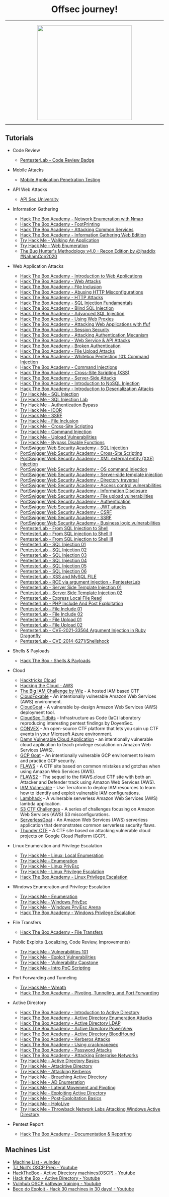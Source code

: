 <h1 align=center> Offsec journey!</h2>

---

<p align="center">
  <a href="https://github.com/zEduardofaria/roadmap-2023">
    <img height=300 src="https://cdn.epicstream.com/images/ncavvykf/epicstream/7e1375bdb576bff304b4c5876f1dfad911d050e9-1400x700.jpg" />
  </a>
</p>

---

## Tutorials
- Code Review
  - [PentesterLab - Code Review Badge](https://pentesterlab.com/badges/codereview)

- Mobile Attacks
  - [Mobile Application Penetration Testing](https://academy.tcm-sec.com/p/mobile-application-penetration-testing)

- API Web Attacks
  - [API Sec University](https://www.apisecuniversity.com/courses/api-penetration-testing)
 
- Information Gathering
  - [Hack The Box Academy - Network Enumeration with Nmap](https://academy.hackthebox.com/course/preview/network-enumeration-with-nmap)
  - [Hack The Box Academy - FootPrinting](https://academy.hackthebox.com/course/preview/footprinting)
  - [Hack The Box Academy - Attacking Common Services](https://academy.hackthebox.com/course/preview/attacking-common-services)
  - [Hack The Box Academy - Information Gathering Web Edition](https://academy.hackthebox.com/course/preview/information-gathering---web-edition)
  - [Try Hack Me - Walking An Application](https://tryhackme.com/room/walkinganapplication)
  - [Try Hack Me - Web Enumeration](https://tryhackme.com/room/webenumerationv2)
  - [The Bug Hunter's Methodology v4.0 - Recon Edition by @jhaddix #NahamCon2020](https://www.youtube.com/watch?v=p4JgIu1mceI)
  
- Web Application Attacks
  - [Hack The Box Academy - Introduction to Web Applications](https://academy.hackthebox.com/course/preview/introduction-to-web-applications)
  - [Hack The Box Academy - Web Attacks](https://academy.hackthebox.com/course/preview/web-attacks)
  - [Hack The Box Academy - File Inclusion](https://academy.hackthebox.com/course/preview/file-inclusion)
  - [Hack The Box Academy - Abusing HTTP Misconfigurations](https://academy.hackthebox.com/course/preview/abusing-http-misconfigurations)
  - [Hack The Box Academy - HTTP Attacks](https://academy.hackthebox.com/course/preview/http-attacks)
  - [Hack The Box Academy - SQL Injection Fundamentals](https://academy.hackthebox.com/course/preview/sql-injection-fundamentals)
  - [Hack The Box Academy - Blind SQL Injection](https://academy.hackthebox.com/course/preview/blind-sql-injection)
  - [Hack The Box Academy - Advanced SQL Injection](https://academy.hackthebox.com/course/preview/advanced-sql-injections)
  - [Hack The Box Academy - Using Web Proxies](https://academy.hackthebox.com/course/preview/using-web-proxies)
  - [Hack The Box Academy - Attacking Web Applications with ffuf](https://academy.hackthebox.com/course/preview/attacking-web-applications-with-ffuf)
  - [Hack The Box Academy - Session Security](https://academy.hackthebox.com/course/preview/session-security)
  - [Hack The Box Academy - Attacking Authentication Mecanism](https://academy.hackthebox.com/course/preview/attacking-authentication-mechanisms)
  - [Hack The Box Academy - Web Service & API Attacks](https://academy.hackthebox.com/course/preview/web-service--api-attacks)
  - [Hack The Box Academy - Broken Authentication](https://academy.hackthebox.com/course/preview/broken-authentication)
  - [Hack The Box Academy - File Upload Attacks](https://academy.hackthebox.com/course/preview/file-upload-attacks)
  - [Hack The Box Academy - Whitebox Pentesting 101: Command Injection](https://academy.hackthebox.com/course/preview/whitebox-pentesting-101-command-injection)
  - [Hack The Box Academy - Command Injections](https://academy.hackthebox.com/course/preview/command-injections)
  - [Hack The Box Academy - Cross-Site Scripting (XSS)](https://academy.hackthebox.com/course/preview/cross-site-scripting-xss)
  - [Hack The Box Academy - Server-Side Attacks](https://academy.hackthebox.com/course/preview/server-side-attacks)
  - [Hack The Box Academy - Introduction to NoSQL Injection](https://academy.hackthebox.com/course/preview/introduction-to-nosql-injection)
  - [Hack The Box Academy - Introduction to Deserialization Attacks](https://academy.hackthebox.com/course/preview/introduction-to-deserialization-attacks)
  - [Try Hack Me - SQL Injection](https://tryhackme.com/room/sqlinjectionlm)
  - [Try Hack Me - SQL Injection Lab](https://tryhackme.com/room/sqlilab)
  - [Try Hack Me - Authentication Bypass](https://tryhackme.com/jr/authenticationbypass)
  - [Try Hack Me - IDOR](https://tryhackme.com/jr/idor)
  - [Try Hack Me - SSRF](https://tryhackme.com/jr/ssrfqi)
  - [Try Hack Me - File Inclusion](https://tryhackme.com/room/fileinc)
  - [Try Hack Me - Cross-Site Scripting ](https://tryhackme.com/room/xss)
  - [Try Hack Me - Command Injection](https://tryhackme.com/room/oscommandinjection)
  - [Try Hack Me - Upload Vulnerabilities](https://tryhackme.com/jr/uploadvulns)
  - [Try Hack Me - Bypass Disable Functions](https://tryhackme.com/room/bypassdisablefunctions)
  - [PortSwigger Web Security Academy - SQL Injection](https://portswigger.net/web-security/sql-injection)
  - [PortSwigger Web Security Academy - Cross-Site Scripting](https://portswigger.net/web-security/cross-site-scripting)
  - [PortSwigger Web Security Academy - XML external entity (XXE) injection](https://portswigger.net/web-security/xxe)
  - [PortSwigger Web Security Academy - OS command injection](https://portswigger.net/web-security/os-command-injection)
  - [PortSwigger Web Security Academy - Server-side template injection](https://portswigger.net/web-security/all-labs#server-side-template-injection)
  - [PortSwigger Web Security Academy - Directory traversal](https://portswigger.net/web-security/file-path-traversal)
  - [PortSwigger Web Security Academy - Access control vulnerabilities](https://portswigger.net/web-security/access-control)
  - [PortSwigger Web Security Academy - Information Disclosure](https://portswigger.net/web-security/all-labs#information-disclosure)
  - [PortSwigger Web Security Academy - File upload vulnerabilities](https://portswigger.net/web-security/file-upload)
  - [PortSwigger Web Security Academy - Authentication](https://portswigger.net/web-security/authentication)
  - [PortSwigger Web Security Academy - JWT attacks](https://portswigger.net/web-security/jwt)
  - [PortSwigger Web Security Academy - CSRF](https://portswigger.net/web-security/csrf)
  - [PortSwigger Web Security Academy - SSRF](https://portswigger.net/web-security/ssrf)
  - [PortSwigger Web Security Academy - Business logic vulnerabilities](https://portswigger.net/web-security/logic-flaws)
  - [PentesterLab - From SQL Injection to Shell](https://pentesterlab.com/exercises/from_sqli_to_shell/course)
  - [PentesterLab - From SQL injection to Shell II](https://pentesterlab.com/exercises/from_sqli_to_shell_II/attachments)
  - [PentesterLab - From SQL injection to Shell III](https://pentesterlab.com/exercises/from_sqli_to_shell_III/course)
  - [PentesterLab - SQL Injection 01](https://pentesterlab.com/exercises/sqli_01/course)
  - [PentesterLab - SQL Injection 02](https://pentesterlab.com/exercises/sqli_02/course)
  - [PentesterLab - SQL Injection 03](https://pentesterlab.com/exercises/sqli_03/course)  
  - [PentesterLab - SQL Injection 04](https://pentesterlab.com/exercises/sqli_04/course)  
  - [PentesterLab - SQL Injection 05](https://pentesterlab.com/exercises/sqli_05/course)  
  - [PentesterLab - SQL Injection 06](https://pentesterlab.com/exercises/sqli_06/course)  
  - [PentesterLab - XSS and MySQL FILE](https://pentesterlab.com/exercises/xss_and_mysql_file/course)
  - [PentesterLab - RCE via argument injection - PentesterLab](https://pentesterlab.com/exercises/virusfatal/course)
  - [PentesterLab - Server Side Template Injection 01](https://pentesterlab.com/exercises/ssti_01/course)
  - [PentesterLab - Server Side Template Injection 02](https://pentesterlab.com/exercises/ssti_02/course)
  - [PentesterLab - Express Local File Read](https://pentesterlab.com/exercises/express_lfr/course)
  - [PentesterLab - PHP Include And Post Exploitation](https://pentesterlab.com/exercises/php_include_and_post_exploitation/course)
  - [PentesterLab - File Include 01](https://pentesterlab.com/exercises/fileinc_01/course)
  - [PentesterLab - File Include 02](https://pentesterlab.com/exercises/fileinc_02/course)
  - [PentesterLab - File Upload 01](https://pentesterlab.com/exercises/upload_01/course)
  - [PentesterLab - File Upload 02](https://pentesterlab.com/exercises/upload_02/course)
  - [PentesterLab - CVE-2021-33564 Argument Injection in Ruby Dragonfly](https://pentesterlab.com/exercises/cve-2021-33564/course)
  - [PentesterLab - CVE-2014-6271/Shellshock](https://pentesterlab.com/exercises/cve-2014-6271/course)

- Shells & Payloads
  - [Hack The Box - Shells & Payloads](https://academy.hackthebox.com/course/preview/shells--payloads)
 
- Cloud
  - [Hacktricks Cloud](https://cloud.hacktricks.xyz/v/pt-cloud/welcome/readme)
  - [Hacking the Cloud - AWS](https://hackingthe.cloud/aws/general-knowledge/aws_organizations_defaults/)
  - [The Big IAM Challenge by Wiz](https://bigiamchallenge.com/challenge/1) - A hosted IAM based CTF 
  - [CloudFoxable](https://github.com/BishopFox/cloudfoxable) - An intentionally vulnerable Amazon Web Services (AWS) environment.
  - [CloudGoat](https://github.com/RhinoSecurityLabs/cloudgoat) - A vulnerable by-design Amazon Web Services (AWS) deployment tool.
  - [CloudSec Tidbits](https://github.com/doyensec/cloudsec-tidbits/) - Infrastructure as Code (IaC) laboratory reproducing interesting pentest findings by DoyenSec.
  - [CONVEX](https://github.com/Azure/CONVEX) - An open-source CTF platform that lets you spin up CTF events in your Microsoft Azure environment.
  - [Damn Vulnerable Cloud Application](https://github.com/m6a-UdS/dvca) - an intentionally vulnerable cloud application to teach privilege escalation on Amazon Web Services (AWS).
  - [GCP Goat](https://gcpgoat.joshuajebaraj.com/index.html) - An intentionally vulnerable GCP environment to learn and practice GCP security.
  - [FLAWS](http://flaws.cloud/) - A CTF site based on common mistakes and gotchas when using Amazon Web Services (AWS).
  - [FLAWS2](http://flaws2.cloud/) - The sequel to the flAWS.cloud CTF site with both an Attacker and Defender track using Amazon Web Services (AWS).
  - [IAM Vulnerable](https://github.com/BishopFox/iam-vulnerable) - Use Terraform to deploy IAM resources to learn how to identify and exploit vulnerable IAM configurations.
  - [Lambhack](https://github.com/wickett/lambhack) - A vulnerable serverless Amazon Web Services (AWS) lambda application.
  - [S3 CTF Challenges](https://n0j.github.io/2017/10/02/aws-s3-ctf.html) - A series of challenges focusing on Amazon Web Services (AWS) S3 misconfigurations.
  - [ServerlessGoat](https://github.com/OWASP/Serverless-Goat) - An Amazon Web Services (AWS) serverless application that demonstrates common serverless security flaws.
  - [Thunder CTF](https://thunder-ctf.cloud/) - A CTF site based on attacking vulnerable cloud projects on Google Cloud Platform (GCP).
  
- Linux Enumeration and Privilege Escalation
  - [Try Hack Me - Linux: Local Enumeration](https://tryhackme.com/room/lle)
  - [Try Hack Me - Enumeration](https://tryhackme.com/room/enumerationpe)
  - [Try Hack Me - Linux PrivEsc](https://tryhackme.com/room/linuxprivesc) 
  - [Try Hack Me - Linux Privilege Escalation](https://tryhackme.com/room/linprivesc)  
  - [Hack The Box Academy - Linux Privilege Escalation](https://academy.hackthebox.com/course/preview/linux-privilege-escalation) 
  
- Windows Enumeration and Privilege Escalation
  - [Try Hack Me - Enumeration](https://tryhackme.com/room/enumerationpe)
  - [Try Hack Me - Windows PrivEsc](https://tryhackme.com/room/windows10privesc)
  - [Try Hack Me - Windows PrviEsc Arena](https://tryhackme.com/room/windowsprivesc20)
  - [Hack The Box Academy - Windows Privilege Escalation](https://academy.hackthebox.com/course/preview/windows-privilege-escalation)
  
- File Transfers
  - [Hack The Box Academy - File Transfers](https://academy.hackthebox.com/course/preview/file-transfers)
  
- Public Exploits (Localizing, Code Review, Improvements)
  - [Try Hack Me - Vulnerabilities 101](https://tryhackme.com/jr/vulnerabilities101)
  - [Try Hack Me - Exploit Vulnerabilities](https://tryhackme.com/jr/exploitingavulnerabilityv2)
  - [Try Hack Me - Vulnerability Capstone](https://tryhackme.com/jr/vulnerabilitycapstone)
  - [Try Hack Me - Intro PoC Scripting](https://tryhackme.com/room/intropocscripting)

- Port Forwarding and Tunneling
  - [Try Hack Me - Wreath](https://tryhackme.com/room/wreath)
  - [Hack The Box Academy - Pivoting, Tunneling, and Port Forwarding](https://academy.hackthebox.com/course/preview/pivoting-tunneling-and-port-forwarding)
  
- Active Directory
  - [Hack The Box Academy - Introduction to Active Directory](https://academy.hackthebox.com/course/preview/introduction-to-active-directory)
  - [Hack The Box Academy - Active Directory Enumeration Attacks](https://academy.hackthebox.com/course/preview/active-directory-enumeration--attacks)
  - [Hack The Box Academy - Active Directory LDAP](https://academy.hackthebox.com/course/preview/active-directory-ldap)
  - [Hack The Box Academy - Active Directory PowerView](https://academy.hackthebox.com/course/preview/active-directory-powerview)
  - [Hack The Box Academy - Active Directory BloodHound](https://academy.hackthebox.com/course/preview/active-directory-bloodhound)
  - [Hack The Box Academy - Kerberos Attacks](https://academy.hackthebox.com/course/preview/kerberos-attacks)
  - [Hack The Box Academy - Using crackmapexec](https://academy.hackthebox.com/course/preview/using-crackmapexec)
  - [Hack The Box Academy - Password Attacks](https://academy.hackthebox.com/course/preview/password-attacks)
  - [Hack The Box Academy - Attacking Enterprise Networks](https://academy.hackthebox.com/course/preview/attacking-enterprise-networks)
  - [Try Hack Me - Active Directory Basics](https://tryhackme.com/room/winadbasics)
  - [Try Hack Me - Attacktive Directory](https://tryhackme.com/room/attacktivedirectory)
  - [Try Hack Me - Attacking Kerberos](https://tryhackme.com/room/attackingkerberos)
  - [Try Hack Me - Breaching Active Directory](https://tryhackme.com/room/breachingad)
  - [Try Hack Me - AD Enumeration](https://tryhackme.com/room/adenumeration)
  - [Try Hack Me - Lateral Movement and Pivoting](https://tryhackme.com/jr/lateralmovementandpivoting)
  - [Try Hack Me - Exploiting Active Directory](https://tryhackme.com/room/exploitingad)
  - [Try Hack Me - Post-Exploitation Basics](https://tryhackme.com/room/postexploit)
  - [Try Hack Me - HoloLive](https://tryhackme.com/room/hololive)
  - [Try Hack Me - Throwback Network Labs Attacking Windows Active Directory](https://tryhackme.com/network/throwback)
  
- Pentest Report
  - [Hack The Box Academy - Documentation & Reporting](https://academy.hackthebox.com/course/preview/documentation--reporting)

## Machines List
- [Machine List - vulndev](https://vulndev.io/machine-list/)  
- [TJ_Null's OSCP Prep - Youtube](https://www.youtube.com/watch?v=2DqdPcbYcy8&list=PLidcsTyj9JXK-fnabFLVEvHinQ14Jy5tf)  
- [HackTheBox - Active Directory machines(OSCP) - Youtube](https://www.youtube.com/watch?v=jUc1J31DNdw&list=PLIU37Kps3dWApq77TnChQ52clmau8DfZA)  
- [Hack the Box - Active Directory - Youtube](https://www.youtube.com/watch?v=H9FcE_FMZio&list=PLrmSJpHp5WGg4sUndkYBg8B5qO2COSxS4)  
- [Vulnhub OSCP pathway training - Youtube](https://www.youtube.com/watch?v=LRO9KIDv_DQ&list=PLV_npv_S1L938Gal4XNiUfmHjUFNLq4rc)  
- [Beco do Exploit - Hack 30 machines in 30 days! - Youtube](https://www.youtube.com/watch?v=xnCS8fYfrjs&list=PLHBDBcFA_l_WBcUJWf8cp5BaPsUkquRQU)  
